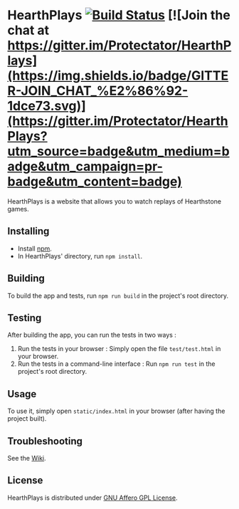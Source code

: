 # HearthPlays [![Build Status](https://magnum.travis-ci.com/Protectator/HearthPlays.svg?token=sQpTnAk4qPzgpu27YfLd&branch=master)](https://magnum.travis-ci.com/Protectator/HearthPlays) [![Join the chat at https://gitter.im/Protectator/HearthPlays](https://img.shields.io/badge/GITTER-JOIN_CHAT_%E2%86%92-1dce73.svg)](https://gitter.im/Protectator/HearthPlays?utm_source=badge&utm_medium=badge&utm_campaign=pr-badge&utm_content=badge)

HearthPlays is a website that allows you to watch replays of Hearthstone games.

## Installing
* Install [npm](https://www.npmjs.com).
* In HearthPlays' directory, run
```npm install```.

## Building
To build the app and tests, run `npm run build` in the project's root directory.

## Testing
After building the app, you can run the tests in two ways :

1. Run the tests in your browser : Simply open the file `test/test.html` in your browser.
2. Run the tests in a command-line interface : Run `npm run test` in the project's root directory.

## Usage
To use it, simply open `static/index.html` in your browser (after having the project built).

## Troubleshooting
See the [Wiki](https://github.com/Protectator/HearthPlays/wiki/Troubleshooting).

## License
HearthPlays is distributed under [GNU Affero GPL License](http://www.gnu.org/licenses/agpl-3.0.en.html).
